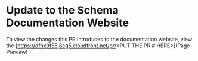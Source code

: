 # Update to the Schema Documentation Website

To view the changes this PR introduces to the documentation website, view the [https://dfhx9f55j8eg5.cloudfront.net/pr/<PUT THE PR # HERE>](Page Preview)

